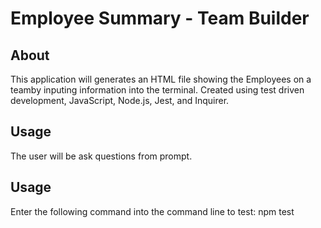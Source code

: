 # Employee Summary - Team Builder

## About
This application will generates an HTML file showing the Employees on a teamby inputing information into the terminal. Created using test driven development, JavaScript, Node.js, Jest, and Inquirer.

## Usage
The user will be ask questions from prompt.

## Usage
Enter the following command into the command line to test: npm test

